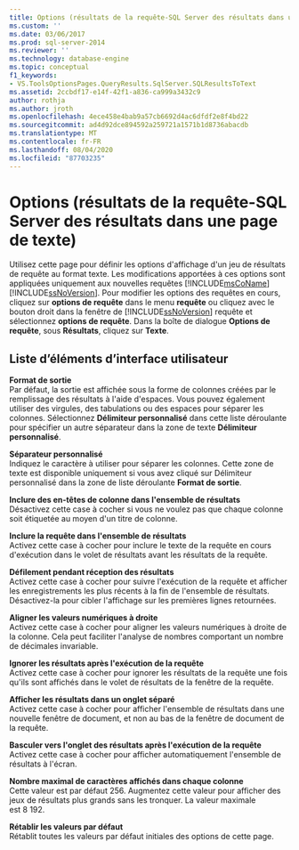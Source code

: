```yaml
---
title: Options (résultats de la requête-SQL Server des résultats dans une page de texte) | Microsoft Docs
ms.custom: ''
ms.date: 03/06/2017
ms.prod: sql-server-2014
ms.reviewer: ''
ms.technology: database-engine
ms.topic: conceptual
f1_keywords:
- VS.ToolsOptionsPages.QueryResults.SqlServer.SQLResultsToText
ms.assetid: 2ccbdf17-e14f-42f1-a836-ca999a3432c9
author: rothja
ms.author: jroth
ms.openlocfilehash: 4ece458e4bab9a57cb6692d4ac6dfdf2e8f4bd22
ms.sourcegitcommit: ad4d92dce894592a259721a1571b1d8736abacdb
ms.translationtype: MT
ms.contentlocale: fr-FR
ms.lasthandoff: 08/04/2020
ms.locfileid: "87703235"
---
```

# <a name="options-query-results-sql-server-results-to-text-page"></a>Options (résultats de la requête-SQL Server des résultats dans une page de texte)
  Utilisez cette page pour définir les options d'affichage d'un jeu de résultats de requête au format texte. Les modifications apportées à ces options sont appliquées uniquement aux nouvelles requêtes [!INCLUDE[msCoName](../includes/msconame-md.md)] [!INCLUDE[ssNoVersion](../includes/ssnoversion-md.md)]. Pour modifier les options des requêtes en cours, cliquez sur **options de requête** dans le menu **requête** ou cliquez avec le bouton droit dans la fenêtre de [!INCLUDE[ssNoVersion](../includes/ssnoversion-md.md)] requête et sélectionnez **options de requête**. Dans la boîte de dialogue **Options de requête**, sous **Résultats**, cliquez sur **Texte**.  
  
## <a name="ui-element-list"></a>Liste d’éléments d’interface utilisateur  
 **Format de sortie**  
 Par défaut, la sortie est affichée sous la forme de colonnes créées par le remplissage des résultats à l'aide d'espaces. Vous pouvez également utiliser des virgules, des tabulations ou des espaces pour séparer les colonnes. Sélectionnez **Délimiteur personnalisé** dans cette liste déroulante pour spécifier un autre séparateur dans la zone de texte **Délimiteur personnalisé**.  
  
 **Séparateur personnalisé**  
 Indiquez le caractère à utiliser pour séparer les colonnes. Cette zone de texte est disponible uniquement si vous avez cliqué sur Délimiteur personnalisé dans la zone de liste déroulante **Format de sortie**.  
  
 **Inclure des en-têtes de colonne dans l'ensemble de résultats**  
 Désactivez cette case à cocher si vous ne voulez pas que chaque colonne soit étiquetée au moyen d'un titre de colonne.  
  
 **Inclure la requête dans l'ensemble de résultats**  
 Activez cette case à cocher pour inclure le texte de la requête en cours d'exécution dans le volet de résultats avant les résultats de la requête.  
  
 **Défilement pendant réception des résultats**  
 Activez cette case à cocher pour suivre l'exécution de la requête et afficher les enregistrements les plus récents à la fin de l'ensemble de résultats. Désactivez-la pour cibler l'affichage sur les premières lignes retournées.  
  
 **Aligner les valeurs numériques à droite**  
 Activez cette case à cocher pour aligner les valeurs numériques à droite de la colonne. Cela peut faciliter l'analyse de nombres comportant un nombre de décimales invariable.  
  
 **Ignorer les résultats après l'exécution de la requête**  
 Activez cette case à cocher pour ignorer les résultats de la requête une fois qu'ils sont affichés dans le volet de résultats de la fenêtre de la requête.  
  
 **Afficher les résultats dans un onglet séparé**  
 Activez cette case à cocher pour afficher l'ensemble de résultats dans une nouvelle fenêtre de document, et non au bas de la fenêtre de document de la requête.  
  
 **Basculer vers l'onglet des résultats après l'exécution de la requête**  
 Activez cette case à cocher pour afficher automatiquement l'ensemble de résultats à l'écran.  
  
 **Nombre maximal de caractères affichés dans chaque colonne**  
 Cette valeur est par défaut 256. Augmentez cette valeur pour afficher des jeux de résultats plus grands sans les tronquer. La valeur maximale est 8 192.  
  
 **Rétablir les valeurs par défaut**  
 Rétablit toutes les valeurs par défaut initiales des options de cette page.  
  
  
